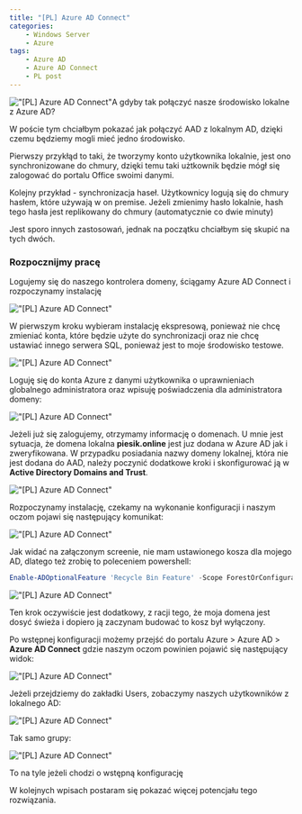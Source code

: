 ```yaml
---
title: "[PL] Azure AD Connect"
categories:
    - Windows Server
    - Azure
tags:
    - Azure AD
    - Azure AD Connect
    - PL post
---
```

!["[PL] Azure AD Connect"](/assets/images/top_images/AzureADTOP.jpg)A gdyby tak połączyć nasze środowisko lokalne z Azure AD?

W poście tym chciałbym pokazać jak połączyć AAD z lokalnym AD, dzięki czemu będziemy mogli mieć jedno środowisko.

Pierwszy przykłąd to taki, że tworzymy konto użytkownika lokalnie, jest ono synchronizowane do chmury, dzięki temu taki użtkownik będzie mógł się zalogować do portalu Office swoimi danymi.

Kolejny przykład - synchronizacja haseł. Użytkownicy logują się do chmury hasłem, które używają w on premise. Jeżeli zmienimy hasło lokalnie, hash tego hasła jest replikowany do chmury (automatycznie co dwie minuty)

Jest sporo innych zastosowań, jednak na początku chciałbym się skupić na tych dwóch.

### Rozpocznijmy pracę

Logujemy się do naszego kontrolera domeny, ściągamy Azure AD Connect i rozpoczynamy instalację

!["[PL] Azure AD Connect"](/assets/images/posts/Azure-AD-Connect/01.png)

W pierwszym kroku wybieram instalację ekspresową, ponieważ nie chcę zmieniać konta, które będzie użyte do synchronizacji oraz nie chcę ustawiać innego serwera SQL, ponieważ jest to moje środowisko testowe.

!["[PL] Azure AD Connect"](/assets/images/posts/Azure-AD-Connect/02.png)

Loguję się do konta Azure z danymi użytkownika o uprawnieniach globalnego administratora oraz wpisuję poświadczenia dla administratora domeny:

!["[PL] Azure AD Connect"](/assets/images/posts/Azure-AD-Connect/03.png)

Jeżeli już się zalogujemy, otrzymamy informację o domenach. U mnie jest sytuacja, że domena lokalna **piesik.online** jest juz dodana w Azure AD jak i zweryfikowana. W przypadku posiadania nazwy domeny lokalnej, która nie jest dodana do AAD, należy poczynić dodatkowe kroki i skonfigurować ją w **Active Directory Domains and Trust**.

!["[PL] Azure AD Connect"](/assets/images/posts/Azure-AD-Connect/04.png)

Rozpoczynamy instalację, czekamy na wykonanie konfiguracji i naszym oczom pojawi się następujący komunikat:

!["[PL] Azure AD Connect"](/assets/images/posts/Azure-AD-Connect/05.png)

Jak widać na załączonym screenie, nie mam ustawionego kosza dla mojego AD, dlatego też zrobię to poleceniem powershell:

```powershell
Enable-ADOptionalFeature 'Recycle Bin Feature' -Scope ForestOrConfigurationSet -Target nazwadomeny
```

!["[PL] Azure AD Connect"](/assets/images/posts/Azure-AD-Connect/06.png)

Ten krok oczywiście jest dodatkowy, z racji tego, że moja domena jest dosyć świeża i dopiero ją zaczynam budować to kosz był wyłączony.

Po wstępnej konfiguracji możemy przejść do portalu Azure > Azure AD > **Azure AD Connect** gdzie naszym oczom powinien pojawić się następujący widok:

!["[PL] Azure AD Connect"](/assets/images/posts/Azure-AD-Connect/07.png)

Jeżeli przejdziemy do zakładki Users, zobaczymy naszych użytkowników z lokalnego AD:

!["[PL] Azure AD Connect"](/assets/images/posts/Azure-AD-Connect/08.png)

Tak samo grupy:

!["[PL] Azure AD Connect"](/assets/images/posts/Azure-AD-Connect/09.png)

To na tyle jeżeli chodzi o wstępną konfigurację

W kolejnych wpisach postaram się pokazać więcej potencjału tego rozwiązania.
